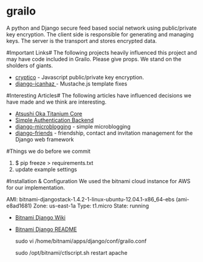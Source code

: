 grailo
======

A python and Django secure feed based social network using public/private key encryption. The client
side is responsible for generating and managing keys. The server is the transport and stores encrypted data.

#Important Links#
The following projects heavily influenced this project and may have code included in Grailo. Please give props.
We stand on the sholders of giants.

* [cryptico](https://github.com/claytantor/cryptico) - Javascript public/private key encryption.
* [django-icanhaz ](https://github.com/carljm/django-icanhaz) - Mustache.js template fixes

#Interesting Articles#
The following articles have influenced decisions we have made and we think are interesting.
* [Atsushi Oka Titanium Core](http://ats.oka.nu/titaniumcore/js/crypto/readme.txt)
* [Simple Authentication Backend](http://www.djangorocks.com/tutorials/creating-a-custom-authentication-backend/creating-a-simple-authentication-backend.html)
* [django-microblogging](https://github.com/skabber/django-microblogging/tree/master/microblogging) - simple microblogging
* [django-friends](https://github.com/jtauber/django-friends) - friendship, contact and invitation management for the Django web framework

#Things we do before we commit

1. $ pip freeze > requirements.txt
2. update example settings

#Installation & Configuration
We used the bitnami cloud instance for AWS for our implementation.

AMI: bitnami-djangostack-1.4.2-1-linux-ubuntu-12.04.1-x86_64-ebs (ami-e8ad1681)
Zone: us-east-1a
Type: t1.micro	State: running

* [Bitnami Django Wiki](http://wiki.bitnami.org/Components/Django?highlight=Django)
* [Bitnami Django README](http://bitnami.org/files/stacks/djangostack/1.4.2-1/README.txt)

    sudo vi /home/bitnami/apps/django/conf/grailo.conf

    sudo /opt/bitnami/ctlscript.sh restart apache
